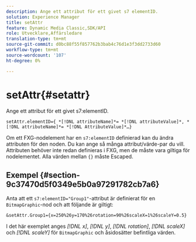 ```yaml
---
description: Ange ett attribut för ett givet s7 elementID.
solution: Experience Manager
title: setAttr
feature: Dynamic Media Classic,SDK/API
role: Utvecklare,Affärsledare
translation-type: tm+mt
source-git-commit: d0bc88f55f857762b3bab4c76d1e3f3dd2733d60
workflow-type: tm+mt
source-wordcount: '107'
ht-degree: 0%

---
```



# setAttr{#setattr}

Ange ett attribut för ett givet s7:elementID.

`setAttr.elementID={ *[!DNL attributeName]*= *[!DNL attributeValue]*, *[!DNL attributeName]*= *[!DNL AttributeValue]*…}`

Om ett FXG-nodelement har en `s7:elementID` definierad kan du ändra attributen för den noden. Du kan ange så många attribut/värde-par du vill. Attributen behöver inte redan definieras i FXG, men de måste vara giltiga för nodelementet. Alla värden mellan `{}` måste Escaped.

## Exempel {#section-9c37470d5f0349e5b0a97291782cb7a6}

Anta att ett `s7:elementID="Group1"`-attribut är definierat för en `BitmapGraphic`-nod och att följande är giltigt:

`&setAttr.Group1={x=250%26y=170%26rotation=90%26scaleX=1%26scaleY=0.5}`

I det här exemplet anges *[!DNL x]*, *[!DNL y]*, *[!DNL rotation]*, *[!DNL scaleX]* och *[!DNL scaleY]* för `BitmapGraphic` och åsidosätter befintliga värden.
